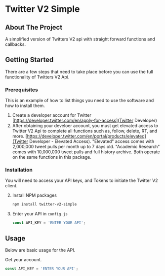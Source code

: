 # Twitter V2 Simple

<a name="readme-top"></a>

<!-- ABOUT THE PROJECT -->
## About The Project
A simplified version of Twitters V2 api with straight forward functions and callbacks.


<!-- GETTING STARTED -->
## Getting Started
There are a few steps that need to take place before you can use the full functionality of Twitters V2 Api.

### Prerequisites

This is an example of how to list things you need to use the software and how to install them.
1. Create a developer account for Twitter [https://developer.twitter.com/en/apply-for-access](Twitter Developer)
2. After obtaining your develoer account, you must get elevated access to Twitter V2 Api to complete all functions such as, follow, delete, RT, and more. [https://developer.twitter.com/en/portal/products/elevated](Twitter Developer - Elevated Access). "Elevated" access comes with 2,000,000 tweet pulls per month up to 7 days old. "Academic Research" comes with 10,000,000 tweet pulls and full history archive. Both operate on the same functions in this package.

### Installation

You will need to access your API keys, and Tokens to initiate the Twitter V2 client.

2. Install NPM packages
   ```sh
   npm install twitter-v2-simple
   ```
4. Enter your API in `config.js`
   ```js
   const API_KEY = 'ENTER YOUR API';
   ```


<!-- USAGE EXAMPLES -->
## Usage

Below are basic usage for the API.

Get your account.
   ```js
   const API_KEY = 'ENTER YOUR API';
   ```

